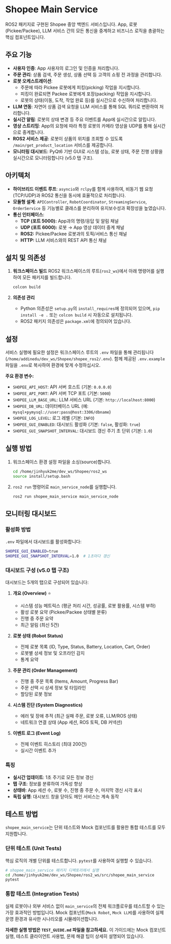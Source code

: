 # Shopee Main Service

ROS2 패키지로 구현된 Shopee 중앙 백엔드 서비스입니다. App, 로봇(Pickee/Packee), LLM 서비스 간의 모든 통신을 중계하고 비즈니스 로직을 총괄하는 핵심 컴포넌트입니다.

##  주요 기능

- **사용자 인증**: App 사용자의 로그인 및 인증을 처리합니다.
- **주문 관리**: 상품 검색, 주문 생성, 상품 선택 등 고객의 쇼핑 전 과정을 관리합니다.
- **로봇 오케스트레이션**:
    - 주문에 따라 Pickee 로봇에게 피킹(picking) 작업을 지시합니다.
    - 피킹이 완료되면 Packee 로봇에게 포장(packing) 작업을 지시합니다.
    - 로봇의 상태(이동, 도착, 작업 완료 등)를 실시간으로 수신하여 처리합니다.
- **LLM 연동**: 자연어 상품 검색 요청을 LLM 서비스를 통해 SQL 쿼리로 변환하여 처리합니다.
- **실시간 알림**: 로봇의 상태 변경 등 주요 이벤트를 App에 실시간으로 알립니다.
- **영상 스트리밍**: App의 요청에 따라 특정 로봇의 카메라 영상을 UDP를 통해 실시간으로 중계합니다.
- **ROS2 서비스 제공**: 로봇이 상품의 위치를 조회할 수 있도록 `/main/get_product_location` 서비스를 제공합니다.
- **모니터링 대시보드**: PyQt6 기반 GUI로 시스템 성능, 로봇 상태, 주문 진행 상황을 실시간으로 모니터링합니다 (v5.0 탭 구조).

## 아키텍처

- **하이브리드 이벤트 루프**: `asyncio`와 `rclpy`를 함께 사용하여, 비동기 웹 요청(TCP/UDP)과 ROS2 통신을 동시에 효율적으로 처리합니다.
- **모듈형 설계**: `APIController`, `RobotCoordinator`, `StreamingService`, `OrderService` 등 기능별로 클래스를 분리하여 유지보수성과 확장성을 높였습니다.
- **통신 인터페이스**:
    - **TCP (포트 5000):** App과의 명령/응답 및 알림 채널
    - **UDP (포트 6000):** 로봇 → App 영상 데이터 중계 채널
    - **ROS2:** Pickee/Packee 로봇과의 토픽/서비스 통신 채널
    - **HTTP:** LLM 서비스와의 REST API 통신 채널

## 설치 및 의존성

1.  **워크스페이스 빌드**
    ROS2 워크스페이스의 루트(`ros2_ws`)에서 아래 명령어를 실행하여 모든 패키지를 빌드합니다.
    ```bash
    colcon build
    ```

2.  **의존성 관리**
    - Python 의존성은 `setup.py`의 `install_requires`에 정의되어 있으며, `pip install -e .` 또는 `colcon build` 시 자동으로 설치됩니다.
    - ROS2 패키지 의존성은 `package.xml`에 정의되어 있습니다.

## 설정

서비스 실행에 필요한 설정은 워크스페이스 루트의 `.env` 파일을 통해 관리됩니다 (`/home/addinedu/dev_ws/Shopee/shopee_ros2/.env`). 함께 제공된 `.env.example` 파일을 `.env`로 복사하여 환경에 맞게 수정하십시오.

**주요 환경 변수:**
- `SHOPEE_API_HOST`: API 서버 호스트 (기본: `0.0.0.0`)
- `SHOPEE_API_PORT`: API 서버 TCP 포트 (기본: `5000`)
- `SHOPEE_LLM_BASE_URL`: LLM 서비스 URL (기본: `http://localhost:8000`)
- `SHOPEE_DB_URL`: 데이터베이스 URL (예: `mysql+pymysql://user:pass@host:3306/dbname`)
- `SHOPEE_LOG_LEVEL`: 로그 레벨 (기본: `INFO`)
- `SHOPEE_GUI_ENABLED`: 대시보드 활성화 (기본: `false`, 활성화: `true`)
- `SHOPEE_GUI_SNAPSHOT_INTERVAL`: 대시보드 갱신 주기 초 단위 (기본: `1.0`)

## 실행 방법

1.  워크스페이스 환경 설정 파일을 소싱(source)합니다.
    ```bash
    cd /home/jinhyuk2me/dev_ws/Shopee/ros2_ws
    source install/setup.bash
    ```

2.  `ros2 run` 명령어로 `main_service_node`를 실행합니다.
    ```bash
    ros2 run shopee_main_service main_service_node
    ```

## 모니터링 대시보드

### 활성화 방법

`.env` 파일에서 대시보드를 활성화합니다:
```bash
SHOPEE_GUI_ENABLED=true
SHOPEE_GUI_SNAPSHOT_INTERVAL=1.0  # 1초마다 갱신
```

### 대시보드 구성 (v5.0 탭 구조)

대시보드는 5개의 탭으로 구성되어 있습니다:

1. **개요 (Overview)** ⭐
   - 시스템 성능 메트릭스 (평균 처리 시간, 성공률, 로봇 활용률, 시스템 부하)
   - 활성 로봇 요약 (Pickee/Packee 상태별 분류)
   - 진행 중 주문 요약
   - 최근 알림 (최신 5건)

2. **로봇 상태 (Robot Status)**
   - 전체 로봇 목록 (ID, Type, Status, Battery, Location, Cart, Order)
   - 로봇별 상세 정보 및 오프라인 감지
   - 통계 요약

3. **주문 관리 (Order Management)**
   - 진행 중 주문 목록 (Items, Amount, Progress Bar)
   - 주문 선택 시 상세 정보 및 타임라인
   - 할당된 로봇 정보

4. **시스템 진단 (System Diagnostics)**
   - 에러 및 장애 추적 (최근 실패 주문, 로봇 오류, LLM/ROS 상태)
   - 네트워크 연결 상태 (App 세션, ROS 토픽, DB 커넥션)

5. **이벤트 로그 (Event Log)**
   - 전체 이벤트 히스토리 (최대 200건)
   - 실시간 이벤트 추가

### 특징

- **실시간 업데이트**: 1초 주기로 모든 정보 갱신
- **탭 구조**: 정보를 분류하여 가독성 향상
- **상태바**: App 세션 수, 로봇 수, 진행 중 주문 수, 마지막 갱신 시각 표시
- **독립 실행**: 대시보드 창을 닫아도 메인 서비스는 계속 동작

## 테스트 방법

`shopee_main_service`는 단위 테스트와 Mock 컴포넌트를 활용한 통합 테스트를 모두 지원합니다.

### 단위 테스트 (Unit Tests)

핵심 로직의 개별 단위를 테스트합니다. `pytest`를 사용하여 실행할 수 있습니다.

```bash
# shopee_main_service 패키지 디렉토리에서 실행
cd /home/jinhyuk2me/dev_ws/Shopee/ros2_ws/src/shopee_main_service
pytest
```

### 통합 테스트 (Integration Tests)

실제 로봇이나 외부 서비스 없이 `main_service`의 전체 워크플로우를 테스트할 수 있는 가장 효과적인 방법입니다. Mock 컴포넌트(`Mock Robot`, `Mock LLM`)를 사용하여 실제 운영 환경과 유사한 시나리오를 시뮬레이션합니다.

**자세한 실행 방법은 `TEST_GUIDE.md` 파일을 참고하세요.** 이 가이드에는 Mock 컴포넌트 실행, 테스트 클라이언트 사용법, 문제 해결 팁이 상세히 설명되어 있습니다.
